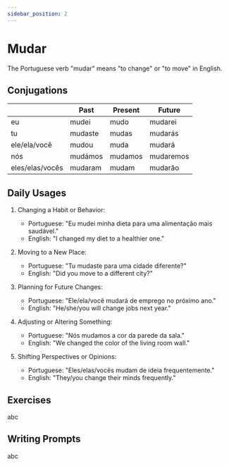 ```yaml
---
sidebar_position: 2
---
```


# Mudar

The Portuguese verb "mudar" means "to change" or "to move" in English.

## Conjugations

|                 | Past    | Present | Future    |
| --------------- | ------- | ------- | --------- |
| eu              | mudei   | mudo    | mudarei   |
| tu              | mudaste | mudas   | mudarás   |
| ele/ela/você    | mudou   | muda    | mudará    |
| nós             | mudámos | mudamos | mudaremos |
| eles/elas/vocês | mudaram | mudam   | mudarão   |

## Daily Usages

1. Changing a Habit or Behavior:

   - Portuguese: "Eu mudei minha dieta para uma alimentação mais saudável."
   - English: "I changed my diet to a healthier one."

2. Moving to a New Place:

   - Portuguese: "Tu mudaste para uma cidade diferente?"
   - English: "Did you move to a different city?"

3. Planning for Future Changes:

   - Portuguese: "Ele/ela/você mudará de emprego no próximo ano."
   - English: "He/she/you will change jobs next year."

4. Adjusting or Altering Something:

   - Portuguese: "Nós mudamos a cor da parede da sala."
   - English: "We changed the color of the living room wall."

5. Shifting Perspectives or Opinions:

   - Portuguese: "Eles/elas/vocês mudam de ideia frequentemente."
   - English: "They/you change their minds frequently."

## Exercises

abc

## Writing Prompts

abc
